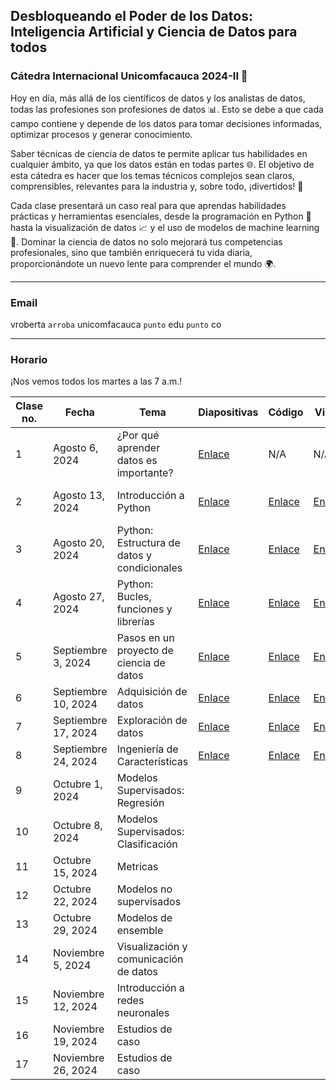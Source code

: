 ## Desbloqueando el Poder de los Datos: Inteligencia Artificial y Ciencia de Datos para todos
### Cátedra Internacional Unicomfacauca 2024-II 🚀

Hoy en día, más allá de los científicos de datos y los analistas de datos, todas las profesiones son profesiones de datos 📊. Esto se debe a que cada campo contiene y depende de los datos para tomar decisiones informadas, optimizar procesos y generar conocimiento.

Saber técnicas de ciencia de datos te permite aplicar tus habilidades en cualquier ámbito, ya que los datos están en todas partes 🌐. El objetivo de esta cátedra es hacer que los temas técnicos complejos sean claros, comprensibles, relevantes para la industria y, sobre todo, ¡divertidos! 👾

Cada clase presentará un caso real para que aprendas habilidades prácticas y herramientas esenciales, desde la programación en Python 🐍 hasta la visualización de datos 📈 y el uso de modelos de machine learning 🤖. Dominar la ciencia de datos no solo mejorará tus competencias profesionales, sino que también enriquecerá tu vida diaria, proporcionándote un nuevo lente para comprender el mundo 🌍.

***

### Email 

vroberta `arroba` unicomfacauca `punto` edu `punto` co

***

### Horario

¡Nos vemos todos los martes a las 7 a.m.!

| **Clase no.** | **Fecha**           | **Tema**                                 | **Diapositivas**                                                                                                                                                                                                                                     | **Código**                                                                                      | **Video**                                                                                                                     | **Clave** | **Taller**                                                                                                             |
|---------------|---------------------|------------------------------------------|------------------------------------------------------------------------------------------------------------------------------------------------------------------------------------------------------------------------------------------------------|-------------------------------------------------------------------------------------------------|-------------------------------------------------------------------------------------------------------------------------------|-----------|------------------------------------------------------------------------------------------------------------------------|
| 1             | Agosto 6, 2024      | ¿Por qué aprender datos es importante?   | [Enlace](https://nbviewer.org/github/vivianamarquez/unicomfacauca-ai-2024/blob/main/clases/01.%20%C2%BFPor%20qu%C3%A9%20aprender%20datos%20es%20tan%20importante%3F%20/01.%20%C2%BFPor%20qu%C3%A9%20aprender%20datos%20es%20tan%20importante%3F.pdf) | N/A                                                                                             | N/A                                                                                                                           | N/A       | [Enlace](https://forms.gle/GJHpEWBKzXxTQFrs9)                                                                          |
| 2             | Agosto 13, 2024     | Introducción a Python                    | [Enlace](https://nbviewer.org/github/vivianamarquez/unicomfacauca-ai-2024/blob/main/clases/02.%20Programaci%C3%B3n%20en%20Python%20Parte%201/02.%20Programaci%C3%B3n%20en%20Python%20Parte%201.pptx.pdf)                                             | [Enlace](https://colab.research.google.com/drive/14i3bmnxjpdEHmjWWNo_iSKF336Dv3XtC?usp=sharing) | [Enlace](https://us06web.zoom.us/rec/share/UDBYd02fVke7u6e7lXAtKvU7ufoBPFeTZIiTSeoa9SZefEKXBjxXFI2ui3U4Rcio.jGJNsXxlQMwtoCcO) | d%J%Q2nL  | [Enlace](https://colab.research.google.com/drive/14i3bmnxjpdEHmjWWNo_iSKF336Dv3XtC?usp=sharing) -- Ejercicios al final |
| 3             | Agosto 20, 2024     | Python: Estructura de datos y condicionales     | [Enlace](https://nbviewer.org/github/vivianamarquez/unicomfacauca-ai-2024/blob/main/clases/03.%20Python%20Estructura%20de%20datos%20y%20Bucles/03.%20Python%20Estructura%20de%20Datos%20y%20Bucles.pdf)                                              | [Enlace](https://colab.research.google.com/drive/1Jlv5nKz6sDaSVsbyjosM14eo14ObNoXn)             | [Enlace](https://us06web.zoom.us/rec/share/aEwgc9VgBe8TP6-V5O-4PY0-P3CsVaqmrb49ul_0-86msLGmIgR6NZ90f3wEdad3.z9hI9XGRPOuXpEaf) | U7@*Ah9f  | [Enlace](https://colab.research.google.com/drive/1uolAxCz5n4WGRZ9yJ6GvdXroXA-qTE2g?usp=sharing)                        |
| 4             | Agosto 27, 2024     | Python: Bucles, funciones y librerías            | [Enlace](https://nbviewer.org/github/vivianamarquez/unicomfacauca-ai-2024/blob/4a08571bc6a0057d6adc3a4c5a0113792dc41e90/clases/04.%20Python%20Bucles%2C%20Funciones%20y%20Librer%C3%ADas/04.%20Programaci%C3%B3n%20en%20Python%20Pt%203.pdf)                            | [Enlace](https://colab.research.google.com/drive/1apho4MjT__ORPghrLqWkj9fS1tUtqQVq?usp=sharing) |   [Enlace](https://us06web.zoom.us/rec/share/Nk32umhpiAUjMSNVN9HORDm9SI-0wvQowGxaemQXmIZFjnrMrWEQ1EIr_v4f3Ve-._ScO6pIkkQQT8qZ4)                                                                                                                            |    76iQEA2@       | [Enlace](https://colab.research.google.com/drive/1ZL6ggUyX1WxgsWKIauQq3VWwl57JV96q?usp=sharing)                        |
| 5  | Septiembre 3, 2024  | Pasos en un proyecto de ciencia de datos | [Enlace](https://nbviewer.org/github/vivianamarquez/unicomfacauca-ai-2024/blob/main/clases/05.%20Proyecto%20AI/05.%20Un%20proyecto%20de%20ciencia%20de%20datos.pdf) | [Enlace](https://colab.research.google.com/drive/1rm91WGUJNv_hRn77BE3qj2heKA2t4zLt?usp=sharing) | [Enlace](https://us06web.zoom.us/rec/share/Un1pufg0xmX0TumVPSGZyBdCTIseFfBjz3X1ymMNquBkA2LpLGI9QV0_iGny-77D.QtyrMKXxI0ftlIc-)  |  3+.Z+^.O | Diapositiva 44 |
| 6  | Septiembre 10, 2024 | Adquisición de datos                     |  [Enlace](https://nbviewer.org/github/vivianamarquez/unicomfacauca-ai-2024/blob/main/clases/06.%20Adquisici%C3%B3n%20de%20datos/06.%20Adquisici%C3%B3n%20de%20datos.pdf)         |   [Enlace](https://colab.research.google.com/drive/1SD0uy67f7RAxAocdK4DXW3e2lNliAWA2?usp=sharing)                                  |  [Enlace](https://us06web.zoom.us/rec/share/yZdhRVX6Y2afRLch2EKa4oBF9AupSHB0Ic_zZuLv39VN8sSKBTeJNjgi-BTumASv.WwPbXIkoJ6fNF6gY) | BMr=CJ59  |  [Enlace](https://colab.research.google.com/drive/16ne-V9DwTVEfhA6AAPcFxZDrp1SV-14M?usp=sharing)    (Bonus)          |
| 7  | Septiembre 17, 2024 | Exploración de datos  |   [Enlace](https://nbviewer.org/github/vivianamarquez/unicomfacauca-ai-2024/blob/main/clases/07.%20Exploraci%C3%B3n%20de%20datos/07.%20Exploraci%C3%B3n%20de%20datos.pdf)        |  [Enlace](https://colab.research.google.com/drive/1PJw_z5QhoimnpZk5Pqd5VODcoSjemW01?usp=sharing)           | [Enlace](https://us06web.zoom.us/rec/share/RCwDCuqHBxtJPHiI5Wx1IF7kXMri3OfoVB7gaNojjSZwqKe39xiZEmtRwuCPkc2E.j5pPj9JUE1mobOsL)  | 5PZM.R^a  |   Diapositiva 35             |
| 8  | Septiembre 24, 2024 | Ingeniería de Características |  [Enlace](https://nbviewer.org/github/vivianamarquez/unicomfacauca-ai-2024/blob/main/clases/08.%20Ingenier%C3%ADa%20de%20Caracter%C3%ADsticas/08.%20Ingenier%C3%ADa%20de%20Caracter%C3%ADsticas.pptx.pdf)   |    [Enlace](https://colab.research.google.com/drive/1j7V0oLEx_LOBJrKONLSmr5EVZtZxIdax?usp=sharing)    | [Enlace](https://us06web.zoom.us/rec/share/tQ6lplQsbbDZGBOUhzbfJYDu7EAbu5p-cKa27_1k0RAjf8IZGq3q_AkpAKkdqrQ0.7OGoEipuTUYZ206N)  | t+ft5e26  | Diapositiva 46               |
| 9  | Octubre 1, 2024     |  Modelos Supervisados: Regresión               |                                                                                                                                                                     |                                                                                                 |   |   |                |
| 10 | Octubre 8, 2024     |  Modelos Supervisados: Clasificación         |                                                                                                                                                                     |                                                                                                 |   |   |                |
| 11 | Octubre 15, 2024    |  Metricas     |                                                                                                                                                                     |                                                                                                 |   |   |                |
| 12 | Octubre 22, 2024    | Modelos no supervisados                  |                                                                                                                                                                     |                                                                                                 |   |   |                |
| 13 | Octubre 29, 2024    | Modelos de ensemble                      |                                                                                                                                                                     |                                                                                                 |   |   |                |
| 14 | Noviembre 5, 2024   | Visualización y comunicación de datos    |                                                                                                                                                                     |                                                                                                 |   |   |                |
| 15 | Noviembre 12, 2024  | Introducción a redes neuronales          |                                                                                                                                                                     |                                                                                                 |   |   |                |
| 16 | Noviembre 19, 2024  | Estudios de caso                         |                                                                                                                                                                     |                                                                                                 |   |   |                |
| 17 | Noviembre 26, 2024  | Estudios de caso                         |                                                                                                                                                                     |                                                                                                 |   |   |                |
